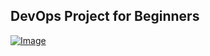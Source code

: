 ## DevOps Project for Beginners   

[![Image](https://github.com/yankils/Simple-DevOps-Project/blob/master/Devops_course.PNG "DevOps - Project -- CI/CD with Jenkins Ansible Docker Kubernetes ")](https://www.udemy.com/course/valaxy-devops/?referralCode=8147A5CF4C8C7D9E253F)
